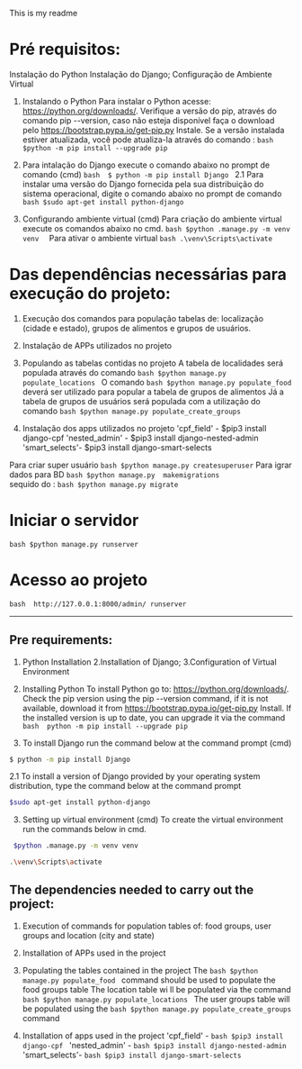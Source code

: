 This is my readme


# Pré requisitos:
Instalação do Python
Instalação do Django;
Configuração de Ambiente Virtual


1. Instalando o Python
Para instalar o Python acesse: https://python.org/downloads/. 
Verifique a versão do pip, através do comando pip --version, caso não esteja disponível faça o download pelo https://bootstrap.pypa.io/get-pip.py
Instale. Se a versão instalada estiver atualizada, você pode atualiza-la através do comando :
```bash $python -m pip install --upgrade pip ```

2. Para intalação do Django execute o comando abaixo no prompt de comando (cmd)
```bash  $ python -m pip install Django ```
2.1 Para  instalar uma versão do Django fornecida pela sua distribuição do sistema operacional, digite o comando abaixo no prompt de comando 
``` bash $sudo apt-get install python-django ```

3. Configurando ambiente virtual (cmd)
Para criação  do ambiente virtual execute os comandos abaixo no cmd.
```bash $python .manage.py -m venv venv  ```
Para ativar o ambiente virtual
```bash .\venv\Scripts\activate ```

# Das dependências necessárias para execução  do projeto:
1. Execução dos comandos para população tabelas de: localização (cidade e estado), grupos de alimentos e grupos de usuários.
2. Instalação de APPs utilizados no projeto 

1. Populando as tabelas contidas no projeto
A tabela de localidades será populada através do comando ```bash $python manage.py populate_locations ```
O comando ```bash $python manage.py populate_food ``` deverá ser utilizado para popular a tabela de grupos de alimentos
Já a tabela de grupos de usuários será populada com a utilização do comando ```bash $python manage.py populate_create_groups ```

2. Instalação dos apps utilizados no projeto
    'cpf_field' -  $pip3 install django-cpf 
    'nested_admin' - $pip3 install django-nested-admin 
    'smart_selects'-  $pip3 install django-smart-selects 
    
Para criar super usuário ```bash $python manage.py createsuperuser```
Para igrar dados para BD 
```bash $python manage.py  makemigrations ```  
sequido do :
```bash $python manage.py migrate ```
# Iniciar o servidor 
```bash $python manage.py runserver ```
# Acesso ao projeto 
```bash  http://127.0.0.1:8000/admin/ runserver ```

________________________________________________________________

## Pre requirements:
1. Python Installation
2.Installation of Django;
3.Configuration of Virtual Environment


1. Installing Python
To install Python go to: https://python.org/downloads/.
Check the pip version using the pip --version command, if it is not available, download it from https://bootstrap.pypa.io/get-pip.py
Install. If the installed version is up to date, you can upgrade it via the command ```bash  python -m pip install --upgrade pip ```

2. To install Django run the command below at the command prompt (cmd)
```bash
$ python -m pip install Django
```
2.1 To install a version of Django provided by your operating system distribution, type the command below at the command prompt
```bash
$sudo apt-get install python-django
```
3. Setting up virtual environment (cmd)
To create the virtual environment run the commands below in cmd.
```bash
 $python .manage.py -m venv venv 
```
```bash
.\venv\Scripts\activate
```

## The dependencies needed to carry out the project:
1. Execution of commands for population tables of: food groups, user groups and location (city and state)
2. Installation of APPs used in the project

1. Populating the tables contained in the project
The ```bash $python manage.py populate_food ``` command should be used to populate the food groups table
The location table wi ll be populated via the command ```bash $python manage.py populate_locations ```
The user groups table will be populated using the ```bash $python manage.py populate_create_groups ``` command

2. Installation of apps used in the project
    'cpf_field' - ```bash $pip3 install django-cpf ```
    'nested_admin' - ```bash $pip3 install django-nested-admin ```
    'smart_selects'- ```bash $pip3 install django-smart-selects ```
